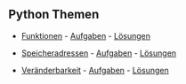 ## Python Themen


- [Funktionen](https://github.com/ktheu/PythonThemen/blob/main/funktionen/funktionen.ipynb) -
[Aufgaben](https://github.com/ktheu/PythonThemen/blob/main/funktionen/aufgaben.pdf) -
[Lösungen](https://github.com/ktheu/PythonThemen/blob/main/funktionen/aufgaben_loes.pdf)


- [Speicheradressen](https://github.com/ktheu/PythonThemen/blob/main/speicheradressen/speicheradressen.ipynb) -
[Aufgaben](https://github.com/ktheu/PythonThemen/blob/main/speicheradressen/aufgaben.pdf) -
[Lösungen](https://github.com/ktheu/PythonThemen/blob/main/speicheradressen/aufgaben_loes.pdf)


- [Veränderbarkeit](https://github.com/ktheu/PythonThemen/blob/main/mutable/mutable.ipynb) -
[Aufgaben](https://github.com/ktheu/PythonThemen/blob/main/mutable/aufgaben.pdf) -
[Lösungen](https://github.com/ktheu/PythonThemen/blob/main/mutable/aufgaben_loes.pdf)